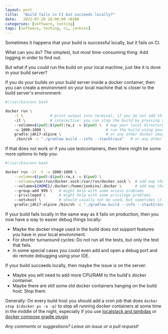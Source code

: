 ```yaml
---
layout: post
title:  "Build fails in CI but succeeds locally?"
date:   2022-07-20 18:00:00 +0200
categories: [software, testing]
tags: [software, testing, ci, jenkins]
---
```


Sometimes it happens that your build is successful locally, but it fails on CI.

What can you do? The simplest, but most time-consuming thing: Add logging in order to find out.

But what if you could run the build on your local machine, just like it is done in your build server?

If you do your builds on your build server inside a docker container, then you can create a environment on your local machine that is closer to the build server's environment:

```bash
#!/usr/bin/env bash

docker run \
    -t \            # print output into terminal, if you do not add this switch, you will need to jump to docker logs
    -it \           # interactive: you can stop the build by pressing CTRL-C 
    --volume=$(pwd):$(pwd):rw,z -w $(pwd) \  # map your local directory into the docker container
    -u 1000:1000 \                           # run the build using your local user. If not, you will need to 'sudo' for deleting the build target directory
    gradle:jdk17-alpine \                    # or any other docker image you use for building
     /bin/sh -c "./gradlew build --info --stacktrace"   # or any other command you use for building, like 'mvn verify'

```

If that does not work or if you use testcontainers, then there might be some more options to help you:

```bash
#!/usr/bin/env bash

docker run -it -t -u 1000:1000 \
    --volume=$(pwd):$(pwd):rw,z -w $(pwd) \
    --volume=/var/run/docker.sock:/var/run/docker.sock \  # add map the docker socket as a volume into your docker container
    --volume=${HOME}/.docker:/home/jenkins/.docker \      # add map the .docker directory into the the build user's home directory: In this case, the user name was "jenkins". This is necessary, if the build cannot pull images from a docker repository, that needs credentials.
    --group-add 999 \   # might help with some access problems
    --privileged \      # might help with some privilege problems
    --net=host \        # should usually not be used, but sometimes it can help if you have routing problems, e.g. because of working in a VPN
    gradle:jdk17-alpine /bin/sh -c "./gradlew build --info --stacktrace"

```

If your build fails locally in the same way as it fails on production, then you now have a way to easier debug things locally:
* Maybe the docker image used in the build does not support features you have in your local environment.
* For shorter turnaround cycles: Do not run all the tests, but only the test that fails.
* In some special cases you could even add and open a debug port and do remote debugging using your IDE.

If your build succeeds locally, then maybe the issue is on the server:
* Maybe you will need to add more CPU/RAM to the build's docker container.
* Maybe there are still some old docker containers hanging on the build host: Stop them.

Generally: On every build host you should add a cron job that does `docker stop $(docker ps -a -q)` to stop all running docker containers at some time in the middle of the night, especially if you use [localstack and lambdas](https://joerg-pfruender.github.io/software/testing/2020/09/27/localstack_and_lambda.html) or [docker compose gradle plugin](https://joerg-pfruender.github.io/software/testing/2020/04/18/docker-compose-gradle.html)

*Any comments or suggestions? Leave an issue or a pull request!*
